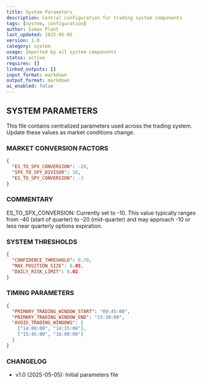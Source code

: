 ```yaml
---
title: System Parameters
description: Central configuration for trading system components
tags: [system, configuration]
author: Simon Plant
last_updated: 2025-05-05
version: 1.0
category: system
usage: Imported by all system components
status: active
requires: []
linked_outputs: []
input_format: markdown
output_format: markdown
ai_enabled: false
---
```


## SYSTEM PARAMETERS

This file contains centralized parameters used across the trading system. 
Update these values as market conditions change.

### MARKET CONVERSION FACTORS

```json
{
  "ES_TO_SPX_CONVERSION": -20,
  "SPX_TO_SPY_DIVISOR": 10,
  "ES_TO_SPY_CONVERSION": -3
}
```

### COMMENTARY

ES_TO_SPX_CONVERSION: Currently set to -10. This value typically ranges from -40 (start of quarter) to -20 (mid-quarter) and may approach -10 or less near quarterly options expiration.

### SYSTEM THRESHOLDS

```json
{
  "CONFIDENCE_THRESHOLD": 0.70,
  "MAX_POSITION_SIZE": 0.05,
  "DAILY_RISK_LIMIT": 0.02
}
```

### TIMING PARAMETERS

```json
{
  "PRIMARY_TRADING_WINDOW_START": "09:45:00",
  "PRIMARY_TRADING_WINDOW_END": "15:30:00",
  "AVOID_TRADING_WINDOWS": [
    ["14:00:00", "14:15:00"],
    ["15:45:00", "16:00:00"]
  ]
}
```

### CHANGELOG
- v1.0 (2025-05-05): Initial parameters file